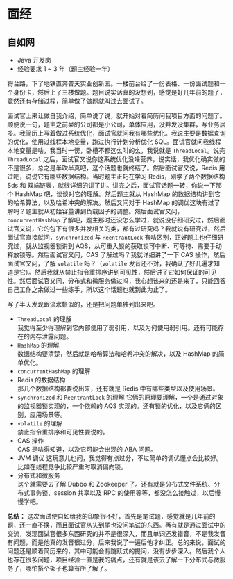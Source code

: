 # 面经

## 自如网

- Java 开发岗
- 经验要求 1 ~ 3 年（题主经验一年）

将台路，下了地铁直奔普天实业创新园。一楼前台给了一份表格、一份面试题和一个身份卡，然后上了三楼做题。题目说实话真的没想到，感觉是好几年前的题了，竟然还有存储过程，简单做了做题就叫过去面试了。  

面试官上来让做自我介绍，简单说了说，就开始对着简历问我项目方面的问题了。顺便说一句，题主之前呆的公司都是小公司，单体应用，没并发没集群，写业务居多。我简历上写着做过系统优化，面试官就问我有哪些优化。我说主要是数据查询的优化，使用过线程本地变量，跑过执行计划分析优化 SQL。面试官就问我线程本地变量是啥，我当时一愣，卧槽不都这么叫的么，我说就是 `ThreadLocal`。说完 `ThreadLocal` 之后，面试官又说你这系统优化没啥营养，说实话，我优化确实做的不是很多，总之是半吹半真吧，这个话题也就终结了。然后面试官又说，Redis 用过吧，说说它有哪些数据结构。当时题主正巧在学习 Redis，刚学了两个数据结构 Sds 和 双端链表，就很详细的讲了讲。讲完之后，面试官话题一转，你说一下那个 HashMap 吧，谈谈对它的理解。然后题主就从 HashMap 的数据结构讲到它的哈希算法，以及哈希冲突的解决。然后又问对于 HashMap 的调优这块有过了解吗？题主就从初始容量讲到负载因子的调整。然后面试官又问，`concurrentHashMap` 了解吧，题主那时还没怎么学过，就说没仔细研究过，然后面试官又说，它的包下有很多并发相关的类，都有过研究吗？我就说有研究过，然后面试官直接就问，`synchronized` 与 `ReentrantLock` 有啥区别，正好题主也仔细研究过，就从监视器锁讲到 AQS，从可重入锁的获取锁可中断、可等待、需要手动释放锁等。然后面试官又问，CAS 了解过吗？我就详细讲了一下 CAS 操作，然后面试官又问，了解 `volatile` 吗？（`volatile` 发音还不对，我确认了好几遍才知道是它）。然后我就从禁止指令重排序讲到可见性，然后讲了它如何保证的可见性。然后面试官又问，分布式和微服务做过吗，我心想该来的还是来了，只能回答自己工作之余做过一些练手，所以这个话题也就到此为止了。  

写了半天发现跟流水帐似的，还是把问题单独列出来吧。  

- `ThreadLocal` 的理解  
我觉得至少得理解到它内部使用了弱引用，以及为何使用弱引用。还有可能存在的内存泄露问题。  
- `HashMap` 的理解  
数据结构要清楚，然后就是哈希算法和哈希冲突的解决，以及 HashMap 的简单优化。  
- `concurrentHashMap` 的理解
- Redis 的数据结构  
那几个数据结构都要说出来，还有就是 Redis 中有哪些类型以及使用场景。  
- `synchronized` 和 `ReentrantLock` 的理解
它俩的原理要理解，一个是通过对象的监视器锁实现的，一个依赖的 AQS 实现的。还有锁的优化，以及它俩的区别，应用场景等。  
- `volatile` 的理解  
禁止指令重排序和可见性要说的。
- CAS 操作  
CAS 是啥得知道，以及它可能会出现的 ABA 问题。  
- JVM 调优
这玩意儿也问，我觉得有点过分，不过简单的调优懂点会比较好。比如在线程竞争比较严重时取消偏向锁。  
- 分布式和微服务  
这个就需要去了解 Dubbo 和 Zookeeper 了。还有就是分布式文件系统、分布式事务锁、session 共享以及 RPC 的使用等等，都没怎么接触过，以后慢慢学吧。  

**总结：**
这次面试使自如给我的印象很不好，首先是笔试题，感觉就是几年前的题，还一直不换，而且面试官从头到尾也没问笔试的东西。再有就是通过面试中的交流，发现面试官很多东西研究的并不是很深入，而且单词还发错音，不是我发音有问题，而是他真的发音很过分，后来我说了一遍后他才纠正。总的来说，面试的问题还是顺着简历来的，其中可能会有跳跃式的提问，没有步步深入。然后我个人也存在很多问题，项目经验一直是我的痛点，还有就是该去了解一下分布式与微服务了，哪怕搭个架子也算有所了解了。  
